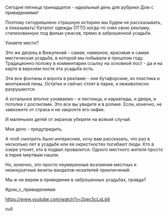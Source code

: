 Сегодня пятница тринадцатое - идеальный день для рубрики Дом с привидениями!

Поэтому сегодняшнюю страшную историю мы будем не рассказывать, а показывать! Каталог одежды ОТТО когда-то снял свою рекламу, стилизованную под фильм ужасов, прямо в заброшенной усадьбе.

Узнаете место?

Это же дворец в Вижуленай - самая, наверное, красивая и самая мистическая усадьба, в которой мы побывали в прошлом году. Традиционно положу в комментарии ссылку на основной пост  - да и на карте в верхнем посте эта усадьба есть.

Эти все фонтаны и ворота в рекламе - они бутафорские, из пластика и монтажной пены, Остатки и сейчас стоят в парке, и неживописно разрушаются.

А остальное вполне узнаваемо - и лестница, и кариатиды, и двери, и потолки с росписями. Это все вы увидите и в ролике. Если, конечно, не завизжите от страха и не закроете его нафик.

И маленьких детей от экранов уберите на всякий случай.

Мое дело - предупредить.

А чтоб смотреть было интереснее, хочу вам рассказать, что раз в несколько лет в усадьбе или ее окрестностях погибают люди. Кто в озере утонет, кто в подвал провалится. Одного местного жителя просто в парке мертвым нашли.

Но, конечно, это просто неумеренные возлияния местных и неаккуратные визиты вандалов-искателей приключений.

Мы ж не верим в привидения в заброшенных усадьбах, правда?

#дом_с_привидениями

  

https://www.youtube.com/watch?v=2pec5cLqLd4

null

